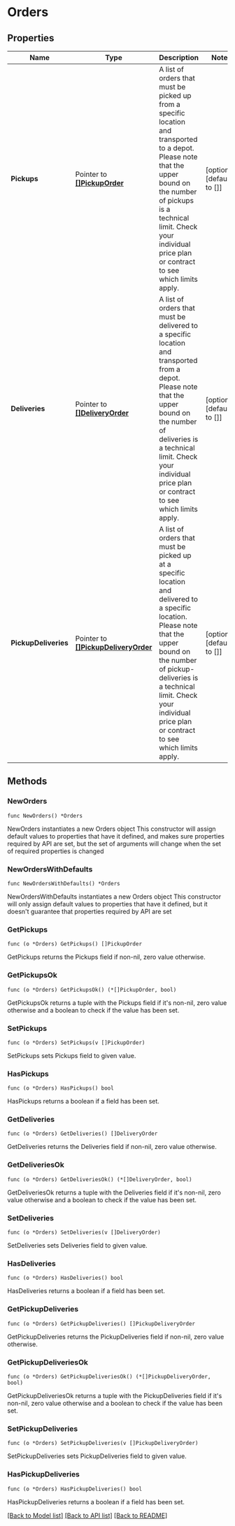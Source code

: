 # Orders

## Properties

Name | Type | Description | Notes
------------ | ------------- | ------------- | -------------
**Pickups** | Pointer to [**[]PickupOrder**](PickupOrder.md) | A list of orders that must be picked up from a specific location and transported to a depot. Please note that the upper bound on the number of pickups is a technical limit. Check your individual price plan or contract to see which limits apply. | [optional] [default to []]
**Deliveries** | Pointer to [**[]DeliveryOrder**](DeliveryOrder.md) | A list of orders that must be delivered to a specific location and transported from a depot. Please note that the upper bound on the number of deliveries is a technical limit. Check your individual price plan or contract to see which limits apply. | [optional] [default to []]
**PickupDeliveries** | Pointer to [**[]PickupDeliveryOrder**](PickupDeliveryOrder.md) | A list of orders that must be picked up at a specific location and delivered to a specific location. Please note that the upper bound on the number of pickup-deliveries is a technical limit. Check your individual price plan or contract to see which limits apply. | [optional] [default to []]

## Methods

### NewOrders

`func NewOrders() *Orders`

NewOrders instantiates a new Orders object
This constructor will assign default values to properties that have it defined,
and makes sure properties required by API are set, but the set of arguments
will change when the set of required properties is changed

### NewOrdersWithDefaults

`func NewOrdersWithDefaults() *Orders`

NewOrdersWithDefaults instantiates a new Orders object
This constructor will only assign default values to properties that have it defined,
but it doesn't guarantee that properties required by API are set

### GetPickups

`func (o *Orders) GetPickups() []PickupOrder`

GetPickups returns the Pickups field if non-nil, zero value otherwise.

### GetPickupsOk

`func (o *Orders) GetPickupsOk() (*[]PickupOrder, bool)`

GetPickupsOk returns a tuple with the Pickups field if it's non-nil, zero value otherwise
and a boolean to check if the value has been set.

### SetPickups

`func (o *Orders) SetPickups(v []PickupOrder)`

SetPickups sets Pickups field to given value.

### HasPickups

`func (o *Orders) HasPickups() bool`

HasPickups returns a boolean if a field has been set.

### GetDeliveries

`func (o *Orders) GetDeliveries() []DeliveryOrder`

GetDeliveries returns the Deliveries field if non-nil, zero value otherwise.

### GetDeliveriesOk

`func (o *Orders) GetDeliveriesOk() (*[]DeliveryOrder, bool)`

GetDeliveriesOk returns a tuple with the Deliveries field if it's non-nil, zero value otherwise
and a boolean to check if the value has been set.

### SetDeliveries

`func (o *Orders) SetDeliveries(v []DeliveryOrder)`

SetDeliveries sets Deliveries field to given value.

### HasDeliveries

`func (o *Orders) HasDeliveries() bool`

HasDeliveries returns a boolean if a field has been set.

### GetPickupDeliveries

`func (o *Orders) GetPickupDeliveries() []PickupDeliveryOrder`

GetPickupDeliveries returns the PickupDeliveries field if non-nil, zero value otherwise.

### GetPickupDeliveriesOk

`func (o *Orders) GetPickupDeliveriesOk() (*[]PickupDeliveryOrder, bool)`

GetPickupDeliveriesOk returns a tuple with the PickupDeliveries field if it's non-nil, zero value otherwise
and a boolean to check if the value has been set.

### SetPickupDeliveries

`func (o *Orders) SetPickupDeliveries(v []PickupDeliveryOrder)`

SetPickupDeliveries sets PickupDeliveries field to given value.

### HasPickupDeliveries

`func (o *Orders) HasPickupDeliveries() bool`

HasPickupDeliveries returns a boolean if a field has been set.


[[Back to Model list]](../README.md#documentation-for-models) [[Back to API list]](../README.md#documentation-for-api-endpoints) [[Back to README]](../README.md)


